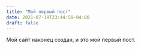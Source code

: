 ```yaml
---
title: "Мой первый пост"
date: 2021-07-19T23:44:59-04:00
draft: false 
---
```


Мой сайт наконец создан, и это мой первый пост.
